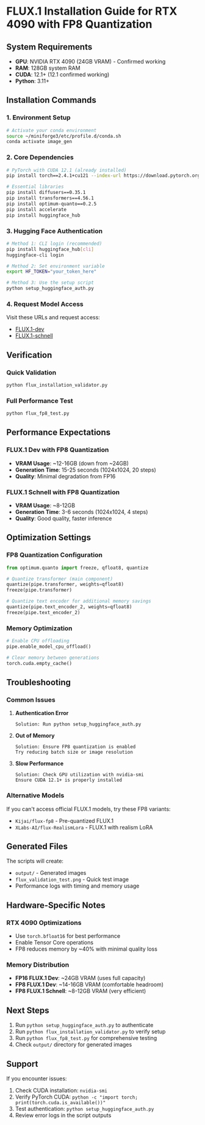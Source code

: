 # FLUX.1 Installation Guide for RTX 4090 with FP8 Quantization

## System Requirements
- **GPU**: NVIDIA RTX 4090 (24GB VRAM) - Confirmed working
- **RAM**: 128GB system RAM
- **CUDA**: 12.1+ (12.1 confirmed working)
- **Python**: 3.11+

## Installation Commands

### 1. Environment Setup
```bash
# Activate your conda environment
source ~/miniforge3/etc/profile.d/conda.sh
conda activate image_gen
```

### 2. Core Dependencies
```bash
# PyTorch with CUDA 12.1 (already installed)
pip install torch==2.4.1+cu121 --index-url https://download.pytorch.org/whl/cu121

# Essential libraries
pip install diffusers==0.35.1
pip install transformers==4.56.1
pip install optimum-quanto==0.2.5
pip install accelerate
pip install huggingface_hub
```

### 3. Hugging Face Authentication
```bash
# Method 1: CLI login (recommended)
pip install huggingface_hub[cli]
huggingface-cli login

# Method 2: Set environment variable
export HF_TOKEN="your_token_here"

# Method 3: Use the setup script
python setup_huggingface_auth.py
```

### 4. Request Model Access
Visit these URLs and request access:
- [FLUX.1-dev](https://huggingface.co/black-forest-labs/FLUX.1-dev)
- [FLUX.1-schnell](https://huggingface.co/black-forest-labs/FLUX.1-schnell)

## Verification

### Quick Validation
```bash
python flux_installation_validator.py
```

### Full Performance Test
```bash
python flux_fp8_test.py
```

## Performance Expectations

### FLUX.1 Dev with FP8 Quantization
- **VRAM Usage**: ~12-16GB (down from ~24GB)
- **Generation Time**: 15-25 seconds (1024x1024, 20 steps)
- **Quality**: Minimal degradation from FP16

### FLUX.1 Schnell with FP8 Quantization
- **VRAM Usage**: ~8-12GB
- **Generation Time**: 3-6 seconds (1024x1024, 4 steps)
- **Quality**: Good quality, faster inference

## Optimization Settings

### FP8 Quantization Configuration
```python
from optimum.quanto import freeze, qfloat8, quantize

# Quantize transformer (main component)
quantize(pipe.transformer, weights=qfloat8)
freeze(pipe.transformer)

# Quantize text encoder for additional memory savings
quantize(pipe.text_encoder_2, weights=qfloat8)
freeze(pipe.text_encoder_2)
```

### Memory Optimization
```python
# Enable CPU offloading
pipe.enable_model_cpu_offload()

# Clear memory between generations
torch.cuda.empty_cache()
```

## Troubleshooting

### Common Issues

1. **Authentication Error**
   ```
   Solution: Run python setup_huggingface_auth.py
   ```

2. **Out of Memory**
   ```
   Solution: Ensure FP8 quantization is enabled
   Try reducing batch size or image resolution
   ```

3. **Slow Performance**
   ```
   Solution: Check GPU utilization with nvidia-smi
   Ensure CUDA 12.1+ is properly installed
   ```

### Alternative Models

If you can't access official FLUX.1 models, try these FP8 variants:
- `Kijai/flux-fp8` - Pre-quantized FLUX.1
- `XLabs-AI/flux-RealismLora` - FLUX.1 with realism LoRA

## Generated Files

The scripts will create:
- `output/` - Generated images
- `flux_validation_test.png` - Quick test image
- Performance logs with timing and memory usage

## Hardware-Specific Notes

### RTX 4090 Optimizations
- Use `torch.bfloat16` for best performance
- Enable Tensor Core operations
- FP8 reduces memory by ~40% with minimal quality loss

### Memory Distribution
- **FP16 FLUX.1 Dev**: ~24GB VRAM (uses full capacity)
- **FP8 FLUX.1 Dev**: ~14-16GB VRAM (comfortable headroom)
- **FP8 FLUX.1 Schnell**: ~8-12GB VRAM (very efficient)

## Next Steps

1. Run `python setup_huggingface_auth.py` to authenticate
2. Run `python flux_installation_validator.py` to verify setup
3. Run `python flux_fp8_test.py` for comprehensive testing
4. Check `output/` directory for generated images

## Support

If you encounter issues:
1. Check CUDA installation: `nvidia-smi`
2. Verify PyTorch CUDA: `python -c "import torch; print(torch.cuda.is_available())"`
3. Test authentication: `python setup_huggingface_auth.py`
4. Review error logs in the script outputs